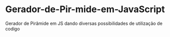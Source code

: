 # Gerador-de-Pir-mide-em-JavaScript
Gerador de Pirâmide em JS dando diversas possibilidades de utilização de codigo

